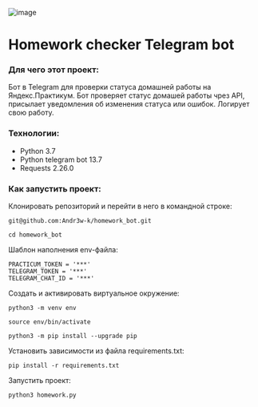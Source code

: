 ![image](https://user-images.githubusercontent.com/94482915/175429683-536f18ef-611f-4349-9761-8b8d0a72f172.png)

# Homework checker Telegram bot

### Для чего этот проект:
Бот в Telegram для проверки статуса домашней работы на Яндекс.Практикум.
Бот проверяет статус домашей работы чрез API, присылает уведомления об изменения статуса или ошибок. 
Логирует свою работу.

### Технологии:
- Python 3.7
- Python telegram bot 13.7
- Requests 2.26.0

### Как запустить проект:
Клонировать репозиторий и перейти в него в командной строке:

```
git@github.com:Andr3w-k/homework_bot.git
```

```
cd homework_bot
```

Шаблон наполнения env-файла:
```
PRACTICUM_TOKEN = '***'
TELEGRAM_TOKEN = '***'
TELEGRAM_CHAT_ID = '***'
```

Cоздать и активировать виртуальное окружение:

```
python3 -m venv env
```

```
source env/bin/activate
```

```
python3 -m pip install --upgrade pip
```

Установить зависимости из файла requirements.txt:

```
pip install -r requirements.txt
```
Запустить проект:

```
python3 homework.py
```

